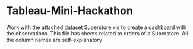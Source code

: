 # Tableau-Mini-Hackathon
Work with the attached dataset Superstore.xls to create a dashboard with the observations. This file has sheets related to orders of a Superstore. All the column names are self-explanatory
